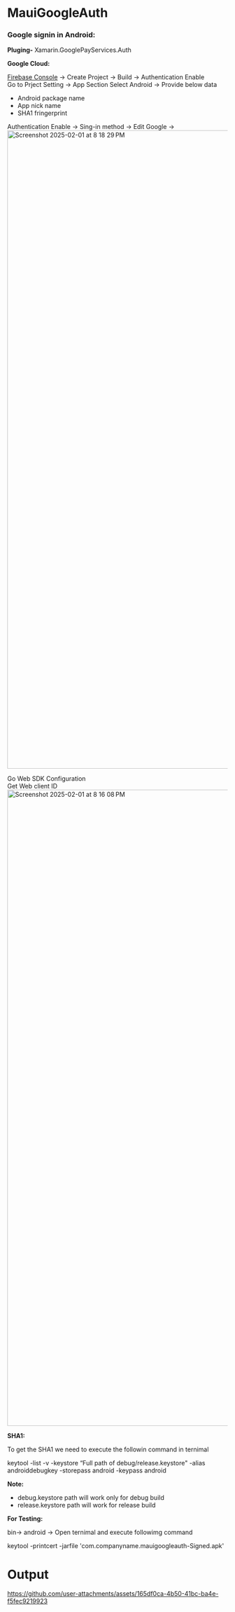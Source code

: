 # MauiGoogleAuth
### Google signin in Android:
 
**Pluging-**
Xamarin.GooglePayServices.Auth



**Google Cloud:**

[Firebase Console](https://console.firebase.google.com/) -> Create Project -> Build	-> Authentication Enable <br>
Go to Prject Setting -> App Section Select Android -> Provide below data <br>
* Android package name
* App nick name
* SHA1 fringerprint <br>

Authentication Enable -> Sing-in method -> Edit Google -> <br>
<img width="1456" alt="Screenshot 2025-02-01 at 8 18 29 PM" src="https://github.com/user-attachments/assets/6408162a-8e55-45c0-8240-7f09eb7ed007" />



Go Web SDK Configuration<br>
Get Web client ID
<img width="1451" alt="Screenshot 2025-02-01 at 8 16 08 PM" src="https://github.com/user-attachments/assets/9c082abf-a87e-4c7b-aa94-4408c26c2484" />


**SHA1:**

To get the SHA1 we need to execute the followin command in ternimal	

keytool -list -v -keystore “Full path of debug/release.keystore" -alias androiddebugkey -storepass android -keypass android<br>

**Note:**<br>
* debug.keystore path will work only for debug build
* release.keystore path will work for release build
  
**For Testing:**

bin-> android -> Open ternimal and execute followimg command

keytool -printcert -jarfile 'com.companyname.mauigoogleauth-Signed.apk'

# Output


https://github.com/user-attachments/assets/165df0ca-4b50-41bc-ba4e-f5fec9219923



